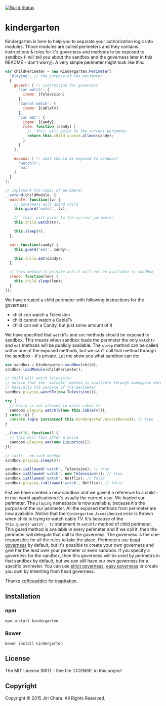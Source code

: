 [![Build Status](https://travis-ci.org/JiriChara/kindergarten.svg?branch=master)](https://travis-ci.org/JiriChara/kindergarten)

# kindergarten

Kindergarten is here to help you to separate your authorization logic into modules. Those modules are called perimeters and they contains instructions & rules for it's governess and methods to be exposed to sandbox (I will tell you about the sandbox and the governess later in this README - don't worry). A very simple perimeter might look like this:

```javascript
var childPerimeter = new Kindergarten.Perimeter(
  'playing', // the purpose of the perimeter
  {
    govern: { // instruction for governess
      'can watch': {
        items: [Television]
      },
      'cannot watch': {
        items: [CableTv]
      },
      'can eat': {
        items: [Candy],
        rule: function (candy) {
          // `this` will point to the current perimeter
          return this.child.quotum.allows(candy);
        }
      }
    },

    expose: [ // what should be exposed to sandbox?
      'watchTv',
      'eat'
    ]
  }
);

// implement the logic of perimeter
_.extend(childModule, {
  watchTv: function(tv) {
    // governess will guard child
    this.guard('watch', tv);

    // `this` will point to the current perimeter
    this.child.watch(tv);

    this.sleep(4);
  },

  eat: function(candy) {
    this.guard('eat', candy);

    this.child.eat(candy);
  },

  // this method is private and it will not be available in sandbox
  sleep: function(len) {
    this.child.sleep(len);
  }
});
```

We have created a child perimeter with following instructions for the governess:

* child can watch a Television
* child cannot watch a CableTv
* child can eat a Candy, but just some amount of it

We have specified that `watchTv` and `eat` methods should be exposed to sandbox. This means when sandbox loads the perimeter the only `watchTv` and `eat` methods will be publicly available. The `sleep` method can be called within one of the exposed methods, but we can't call that method through the sandbox - it's private. Let me show you what sandbox can do:

```javascript
var sandbox = Kindergarten.sandbox(child);
sandbox.loadModule(childPerimeter);

// child will watch television
// notice that the `watchTv` method is available through namespace which is
// basically the purpose of the perimeter
sandbox.playing.watchTv(new Television());

try {
  // Child is not allowed to watch cable tv
  sandbox.playing.watchTv(new this.CableTv());
} catch (e) {
  console.log(e instanceof this.Kindergarten.AccessDenied); // true
}

_.times(10, function() {
  // this will fail after a while
  sandbox.playing.eat(new Liquorice());
});

// fails - no such method
sandbox.playing.sleep(8);

sandbox.isAllowed('watch', Television); // true
sandbox.isAllowed('watch', new Television()); // true
sandbox.isAllowed('watch', Netflix); // false
sandbox.playing.isAllowed('watch', Netflix); // false
```

Fist we have created a new sandbox and we gave it a reference to a child - in real world applications it's usually the current user. We loaded our perimeter. The `playing` namespace is now available, because it's the purpose of the our perimeter. All the exposed methods from perimeter are now available. Notice that the `Kindergarten.AccessDenied` error is thrown when child is trying to watch cable TV. It's because of the `this.guard('watch', tv` statement in `watchTv` method of child perimeter. This guard method is available in every perimeter and if we call it, then the perimeter will delegate that call to the governess. The governess is the one-responsible for all the rules to take the place. Perimeters use [head governess](https://github.com/JiriChara/kindergarten/blob/master/lib/kindergarten/governesses/head-governess.js) by default, but it's possible to create your own governess and give her the lead over your perimeter or even sandbox. If you specify a governess for the sandbox, then this governess will be used by perimetrs in that sandbox by default, but we can still have our own governess for a specific perimeter. You can use [strict governess](https://github.com/JiriChara/kindergarten/blob/master/lib/kindergarten/governesses/strict-governess.js), [easy governess](https://github.com/JiriChara/kindergarten/blob/master/lib/kindergarten/governesses/easy-governess.js) or create you own by inheriting from head governess.

Thanks [coffeeaddict](https://github.com/coffeeaddict) for [inspiration](https://github.com/coffeeaddict/kindergarten).

## Installation

### npm

```
npm install kindergarten
```

### Bower

```
bower install kindergarten
```
## License
The MIT License (MIT) - See file 'LICENSE' in this project

## Copyright
Copyright © 2015 Jiri Chara. All Rights Reserved.
